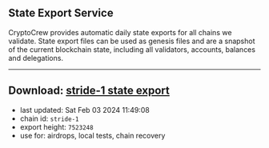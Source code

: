 ## State Export Service
CryptoCrew provides automatic daily state exports for all chains we validate. State export files can be used as genesis files and are a snapshot of the current blockchain state, including all validators, accounts, balances and delegations.

---
**Download: [stride-1 state export](https://dl.ccvalidators.com/SERVICE/stride/stride-1_export_7523248.json)**
---

- last updated: Sat Feb 03 2024 11:49:08
- chain id: `stride-1`
- export height: `7523248`
- use for: airdrops, local tests, chain recovery
